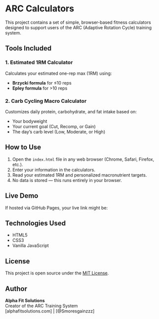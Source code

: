 # ARC Calculators

This project contains a set of simple, browser-based fitness calculators designed to support users of the ARC (Adaptive Rotation Cycle) training system.

## Tools Included

### 1. Estimated 1RM Calculator
Calculates your estimated one-rep max (1RM) using:
- **Brzycki formula** for ≤10 reps
- **Epley formula** for >10 reps

### 2. Carb Cycling Macro Calculator
Customizes daily protein, carbohydrate, and fat intake based on:
- Your bodyweight
- Your current goal (Cut, Recomp, or Gain)
- The day’s carb level (Low, Moderate, or High)

## How to Use

1. Open the `index.html` file in any web browser (Chrome, Safari, Firefox, etc.).
2. Enter your information in the calculators.
3. Read your estimated 1RM and personalized macronutrient targets.
4. No data is stored — this runs entirely in your browser.

## Live Demo

If hosted via GitHub Pages, your live link might be:

## Technologies Used

- HTML5
- CSS3
- Vanilla JavaScript

## License

This project is open source under the [MIT License](LICENSE).

## Author

**Alpha Fit Solutions**  
Creator of the ARC Training System  
[alphafitsolutions.com] | [@Smoresgainzzz]
